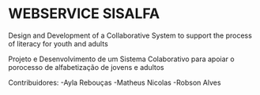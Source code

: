 # WEBSERVICE SISALFA
Design and Development of a Collaborative System to support the process of literacy for youth and adults

Projeto e Desenvolvimento de um Sistema Colaborativo para apoiar o porocesso de alfabetização de jovens e adultos

Contribuidores:
-Ayla Rebouças
-Matheus Nicolas
-Robson Alves